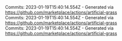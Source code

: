 Commits: 2023-01-19T15:40:14.554Z - Generated via https://github.com/marketplace/actions/artificial-grass
<br>
Commits: 2023-01-19T15:40:14.554Z - Generated via https://github.com/marketplace/actions/artificial-grass
<br>
Commits: 2023-01-19T15:40:14.554Z - Generated via https://github.com/marketplace/actions/artificial-grass
<br>
